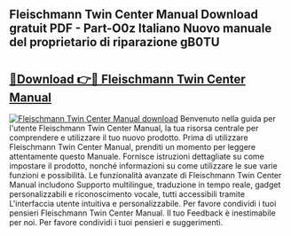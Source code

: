 ## Fleischmann Twin Center Manual Download gratuit PDF - Part-O0z Italiano Nuovo manuale del proprietario di riparazione gB0TU

# <h2><a href="http://dfgk95.blite.top/?on=Fleischmann+Twin+Center+Manual">🔗Download 👉🔴 Fleischmann Twin Center Manual</a></h2>

[![Fleischmann Twin Center Manual download](https://i.imgur.com/lujVjoI.png)](http://dfgk95.blite.top/?on=Fleischmann+Twin+Center+Manual)
Benvenuto nella guida per l'utente Fleischmann Twin Center Manual, la tua risorsa centrale per comprendere e utilizzare il tuo nuovo prodotto. Prima di utilizzare Fleischmann Twin Center Manual, prenditi un momento per leggere attentamente questo Manuale. Fornisce istruzioni dettagliate su come impostare il prodotto, nonché informazioni su come utilizzare le sue varie funzioni e possibilità. Le funzionalità avanzate di Fleischmann Twin Center Manual includono Supporto multilingue, traduzione in tempo reale, gadget personalizzabili e riconoscimento vocale, tutti accessibili tramite L'interfaccia utente intuitiva e personalizzabile. Per favore condividi i tuoi pensieri Fleischmann Twin Center Manual. Il tuo Feedback è inestimabile per noi. Per favore condividi i tuoi pensieri e suggerimenti.
